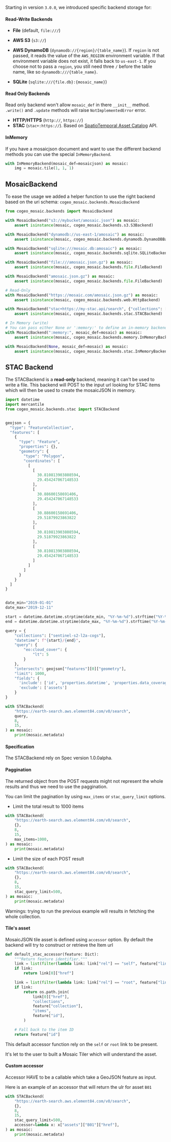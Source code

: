 

Starting in version `3.0.0`, we introduced specific backend storage for:

#### Read-Write Backends

- **File** (default, `file:///`)

- **AWS S3** (`s3://`)

- **AWS DynamoDB** (`dynamodb://{region}/{table_name}`). If `region` is not passed, it reads the value of the `AWS_REGION` environment variable. If that environment variable does not exist, it falls back to `us-east-1`. If you choose not to pass a `region`, you still need three `/` before the table name, like so `dynamodb:///{table_name}`.

- **SQLite** (`sqlite:///{file.db}:{mosaic_name}`)

#### Read Only Backends

Read only backend won't allow `mosaic_def` in there `__init__` method. `.write()` and `.update` methods will raise `NotImplementedError` error.

- **HTTP/HTTPS** (`http://`, `https://`)
- **STAC** (`stac+:https://`). Based on [SpatioTemporal Asset Catalog](https://github.com/radiantearth/stac-spec) API.

#### InMemory

If you have a mosaicjson document and want to use the different backend methods you can use the special `InMemoryBackend`.

```python
with InMemoryBackend(mosaic_def=mosaicjson) as mosaic:
    img = mosaic.tile(1, 1, 1)
```


## MosaicBackend

To ease the usage we added a helper function to use the right backend based on the uri schema: `cogeo_mosaic.backends.MosaicBackend`

```python
from cogeo_mosaic.backends import MosaicBackend

with MosaicBackend("s3://mybucket/amosaic.json") as mosaic:
    assert isinstance(mosaic, cogeo_mosaic.backends.s3.S3Backend)

with MosaicBackend("dynamodb://us-east-1/amosaic") as mosaic:
    assert isinstance(mosaic, cogeo_mosaic.backends.dynamodb.DynamoDBBackend)

with MosaicBackend("sqlite:///mosaic.db:amosaic") as mosaic:
    assert isinstance(mosaic, cogeo_mosaic.backends.sqlite.SQLiteBackend)

with MosaicBackend("file:///amosaic.json.gz") as mosaic:
    assert isinstance(mosaic, cogeo_mosaic.backends.file.FileBackend)

with MosaicBackend("amosaic.json.gz") as mosaic:
    assert isinstance(mosaic, cogeo_mosaic.backends.file.FileBackend)

# Read-Only
with MosaicBackend("https://mosaic.com/amosaic.json.gz") as mosaic:
    assert isinstance(mosaic, cogeo_mosaic.backends.web.HttpBackend)

with MosaicBackend("stac+https://my-stac.api/search", {"collections": ["satellite"]}, 10, 12) as mosaic:
    assert isinstance(mosaic, cogeo_mosaic.backends.stac.STACBackend)

# In Memory (write)
# You can pass either None or ':memory:' to define an in-memory backend
with MosaicBackend(":memory:", mosaic_def=mosaic) as mosaic:
    assert isinstance(mosaic, cogeo_mosaic.backends.memory.InMemoryBackend)

with MosaicBackend(None, mosaic_def=mosaic) as mosaic:
    assert isinstance(mosaic, cogeo_mosaic.backends.stac.InMemoryBackend)
```

## STAC Backend

The STACBackend is a **read-only** backend, meaning it can't be used to write a file. This backend will POST to the input url looking for STAC items which will then be used to create the mosaicJSON in memory.

```python
import datetime
import mercantile
from cogeo_mosaic.backends.stac import STACBackend


geojson = {
  "type": "FeatureCollection",
  "features": [
    {
      "type": "Feature",
      "properties": {},
      "geometry": {
        "type": "Polygon",
        "coordinates": [
          [
            [
              30.810813903808594,
              29.454247067148533
            ],
            [
              30.88600158691406,
              29.454247067148533
            ],
            [
              30.88600158691406,
              29.51879923863822
            ],
            [
              30.810813903808594,
              29.51879923863822
            ],
            [
              30.810813903808594,
              29.454247067148533
            ]
          ]
        ]
      }
    }
  ]
}


date_min="2019-01-01"
date_max="2019-12-11"

start = datetime.datetime.strptime(date_min, "%Y-%m-%d").strftime("%Y-%m-%dT00:00:00Z")
end = datetime.datetime.strptime(date_max, "%Y-%m-%d").strftime("%Y-%m-%dT23:59:59Z")

query = {
    "collections": ["sentinel-s2-l2a-cogs"],
    "datetime": f"{start}/{end}",
    "query": {
        "eo:cloud_cover": {
            "lt": 5
        }
    },
    "intersects": geojson["features"][0]["geometry"],
    "limit": 1000,
    "fields": {
      'include': ['id', 'properties.datetime', 'properties.data_coverage'],
      'exclude': ['assets']
    }
}

with STACBackend(
    "https://earth-search.aws.element84.com/v0/search",
    query,
    8,
    15,
) as mosaic:
    print(mosaic.metadata)
```

#### Specification

The STACBackend rely on Spec version 1.0.0alpha.

#### Paggination

The returned object from the POST requests might not represent the whole results and thus
we need to use the paggination.

You can limit the pagination by using `max_items` or `stac_query_limit` options.

- Limit the total result to 1000 items

```python
with STACBackend(
    "https://earth-search.aws.element84.com/v0/search",
    {},
    8,
    15,
    max_items=1000,
) as mosaic:
    print(mosaic.metadata)
```

- Limit the size of each POST result

```python
with STACBackend(
    "https://earth-search.aws.element84.com/v0/search",
    {},
    8,
    15,
    stac_query_limit=500,
) as mosaic:
    print(mosaic.metadata)
```
Warnings: trying to run the previous example will results in fetching the whole collection.


#### Tile's asset

MosaicJSON tile asset is defined using `accessor` option. By default the backend will try to construct or retrieve the Item url

```python
def default_stac_accessor(feature: Dict):
    """Return feature identifier."""
    link = list(filter(lambda link: link["rel"] == "self", feature["links"]))
    if link:
        return link[0]["href"]

    link = list(filter(lambda link: link["rel"] == "root", feature["links"]))
    if link:
        return os.path.join(
            link[0]["href"],
            "collections",
            feature["collection"],
            "items",
            feature["id"],
        )

    # Fall back to the item ID
    return feature["id"]
```

This default accessor function rely on the `self` or `root` link to be present.

It's let to the user to built a Mosaic Tiler which will understand the asset.

#### Custom accessor

Accessor HAVE to be a callable which take a GeoJSON feature as input.

Here is an example of an accessor that will return the ulr for asset `B01`

```python
with STACBackend(
    "https://earth-search.aws.element84.com/v0/search",
    {},
    8,
    15,
    stac_query_limit=500,
    accessor=lambda x: x["assets"]["B01"]["href"],
) as mosaic:
    print(mosaic.metadata)
```
